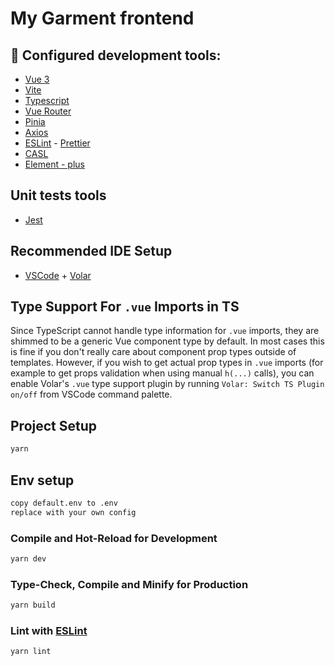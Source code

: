# My Garment frontend

## :hammer: Configured development tools:

- [Vue 3](https://v3.vuejs.org/)
- [Vite](https://vitejs.dev/)
- [Typescript](https://www.typescriptlang.org/)
- [Vue Router](https://router.vuejs.org/)
- [Pinia](https://pinia.vuejs.org/)
- [Axios](https://axios-http.com/)
- [ESLint](https://eslint.org/) - [Prettier](https://prettier.io/)
- [CASL](https://casl.js.org/)
- [Element - plus](https://element-plus.org/)

## Unit tests tools

- [Jest](https://jestjs.io/)

## Recommended IDE Setup

- [VSCode](https://code.visualstudio.com/) + [Volar](https://marketplace.visualstudio.com/items?itemName=johnsoncodehk.volar)

## Type Support For `.vue` Imports in TS

Since TypeScript cannot handle type information for `.vue` imports, they are shimmed to be a generic Vue component type by default. In most cases this is fine if you don't really care about component prop types outside of templates. However, if you wish to get actual prop types in `.vue` imports (for example to get props validation when using manual `h(...)` calls), you can enable Volar's `.vue` type support plugin by running `Volar: Switch TS Plugin on/off` from VSCode command palette.

## Project Setup

```sh
yarn
```

## Env setup

```sh
copy default.env to .env
replace with your own config
```

### Compile and Hot-Reload for Development

```sh
yarn dev
```

### Type-Check, Compile and Minify for Production

```sh
yarn build
```

### Lint with [ESLint](https://eslint.org/)

```sh
yarn lint
```
